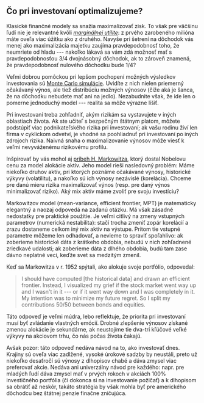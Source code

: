 ## Čo pri investovaní optimalizujeme?

Klasické finančné modely sa snažia maximalizovať zisk. To však pre väčšinu ľudí nie je relevantné kvôli [_marginálnej utilite_](https://www.investopedia.com/ask/answers/072815/what-marginal-utility-income.asp): z prvého zarobeného milióna máte oveľa viac úžitku ako z druhého. Navyše pri šetrení na dôchodok vás menej ako maximalizácia majetku zaujíma pravdepodobnosť toho, že neumriete od hladu --- nakoľko lákavá sa vám zdá možnosť mať s pravdepodobnosťou 3/4 dvojnásobný dôchodok, ak to zároveň znamená, že pravdepodobnosť nulového dôchodku bude 1/4?

Veľmi dobrou pomôckou pri lepšom pochopení možných výsledkov investovania sú [Monte Carlo simulácie](https://www.portfoliovisualizer.com/monte-carlo-simulation). Uvidíte z nich nielen priemerný očakávaný výnos, ale tiež distribúciu možných výnosov (čiže aká je šanca, že na dôchodku nebudete mať ani na jedlo). Nezabudnite však, že ide len o pomerne jednoduchý model --- realita sa môže výrazne líšiť.

Pri investovaní treba zohľadniť, akým rizikám sa vystavujete v iných oblastiach života. Ak ste učiteľ s bezpečným štátnym platom, môžete podstúpiť viac podnikateľského rizika pri investovaní; ak vašu rodinu živí len firma v cyklickom odvetví, je vhodné sa poohliadnuť pri investovaní po iných zdrojoch rizika. Naivná snaha o maximalizovanie výnosov môže viesť k veľmi nevyváženému rizikovému profilu.

Inšpirovať by vás mohol aj [príbeh H. Markowitza](https://jasonzweig.com/what-harry-markowitz-meant/?utm_source=chatgpt.com), ktorý dostal Nobelovu cenu za model alokácie aktív. Jeho model rieši nasledovný problém: Máme niekoľko druhov aktív, pri ktorých poznáme očakávané výnosy, historické výkyvy (volatilitu), a nakoľko sú ich výnosy nezávislé (korelácia). Chceme pre danú mieru rizika maximalizovať výnos (resp. pre daný výnos minimalizovať riziko). Aký mix aktív máme zvoliť pre svoju investíciu?

Markowitzov model (mean-variance, efficient frontier, MPT) je matematicky elegantný a naozaj odpovedá na zadanú otázku. Má však zásadné nedostatky pre praktické použitie. Je veľmi citlivý na zmeny vstupných parametrov (numerická nestabilita): stačí trocha zmeniť zopár korelácií a zrazu dostaneme celkom iný mix aktív na výstupe. Pritom tie vstupné parametre môžeme len odhadovať, a nevieme to spraviť spoľahlivo: ak zoberieme historické dáta z krátkeho obdobia, nebudú v nich zohľadnené zriedkavé udalosti; ak zoberieme dáta z dlhého obdobia, budú tam zase dávno neplatné veci, keďže svet sa medzitým zmenil.

Keď sa Markowitza v r. 1952 spýtali, ako alokuje svoje portfólio, odpovedal:
> I should have computed [the historical data] and drawn an efficient frontier. Instead, I visualized my grief if the stock market went way up and I wasn't in it --- or if it went way down and I was completely in it. My intention was to minimize my future regret. So I split my contributions 50/50 between bonds and equities.

Táto odpoveď je veľmi múdra, lebo reflektuje, že priorita pri investovaní musí byť zvládanie vlastných emócií. Drobné zlepšenie výnosov získané zmenou alokácie je sekundárne, ak neustojíme tie dva-tri kľúčové veľké výkyvy na akciovom trhu, čo nás počas života čakajú. 

Avšak pozor: táto odpoveď nedáva návod na to, ako investovať dnes. Krajiny sú oveľa viac zadlžené, vysoké úrokové sadzby by neustáli, preto už niekoľko desaťročí sú výnosy z dlhopisov chabé a dáva zmysel viac preferovať akcie. Nedáva ani univerzálny návod pre každého: napr. pre mladých ľudí dáva zmysel mať v prvých rokoch v akciách 100% investičného portfólia (či dokonca si na investovanie požičať) a k dlhopisom sa obrátiť až neskôr, takáto stratégia by však mohla byť pre amerického dôchodcu bez štátnej penzie finačne zničujúca.
